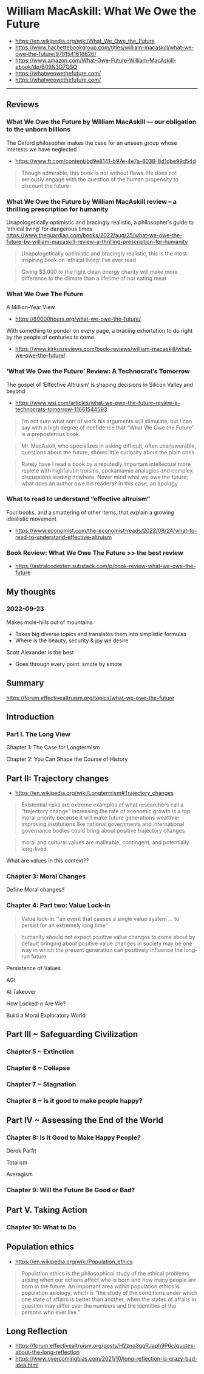 # William MacAskill: What We Owe the Future

* https://en.wikipedia.org/wiki/What_We_Owe_the_Future
* https://www.hachettebookgroup.com/titles/william-macaskill/what-we-owe-the-future/9781541618626/
* https://www.amazon.com/What-Owe-Future-William-MacAskill-ebook/dp/B09N3D7QSQ
* https://whatweowethefuture.com/
* https://whatweowethefuture.com/

***

## Reviews

### What We Owe the Future by William MacAskill — our obligation to the unborn billions
The Oxford philosopher makes the case for an unseen group whose interests we have neglected
* https://www.ft.com/content/bd9e8141-b97e-4e7a-8038-8d1dbe99d54d
> Though admirable, this book is not without flaws. He does not seriously engage with the question of the human propensity to discount the future

### What We Owe the Future by William MacAskill review – a thrilling prescription for humanity
Unapologetically optimistic and bracingly realistic, a philosopher’s guide to ‘ethical living’ for dangerous times
https://www.theguardian.com/books/2022/aug/25/what-we-owe-the-future-by-william-macaskill-review-a-thrilling-prescription-for-humanity

>Unapologetically optimistic and bracingly realistic, this is the most inspiring book on ‘ethical living’ I’ve ever read

>Giving $3,000 to the right clean energy charity will make more difference to the climate than a lifetime of not eating meat

### What We Owe The Future

A Million-Year View
* https://80000hours.org/what-we-owe-the-future/

With something to ponder on every page, a bracing exhortation to do right by the people of centuries to come.

* https://www.kirkusreviews.com/book-reviews/william-macaskill/what-we-owe-the-future/


### ‘What We Owe the Future’ Review: A Technocrat’s Tomorrow
The gospel of ‘Effective Altruism’ is shaping decisions in Silicon Valley and beyond
* https://www.wsj.com/articles/what-we-owe-the-future-review-a-technocrats-tomorrow-11661544593

>I’m not sure what sort of work his arguments will stimulate, but I can say with a high degree of confidence that “What We Owe the Future” is a preposterous book.

> Mr. MacAskill, who specializes in asking difficult, often unanswerable, questions about the future, shows little curiosity about the plain ones.

>Rarely have I read a book by a reputedly important intellectual more replete with highfalutin truisms, cockamamie analogies and complex discussions leading nowhere. Never mind what we owe the future; what does an author owe his readers? In this case, an apology.


### What to read to understand “effective altruism”
Four books, and a smattering of other items, that explain a growing idealistic movement
* https://www.economist.com/the-economist-reads/2022/08/24/what-to-read-to-understand-effective-altruism


### Book Review: What We Owe The Future >> the best review
* https://astralcodexten.substack.com/p/book-review-what-we-owe-the-future


## My thoughts

### 2022-09-23

Makes mole-hills out of mountains
* Takes big diverse topics and translates them into simplistic formulas
* Where is the beauty, security & joy we desire

Scott Alexander is the best
* Goes through every point: smote by smote


## Summary

https://forum.effectivealtruism.org/topics/what-we-owe-the-future


## Introduction


### Part I. The Long View

Chapter 1: The Case for Longtermism

Chapter 2: You Can Shape the Course of History


## Part II: Trajectory changes

* https://en.wikipedia.org/wiki/Longtermism#Trajectory_changes
> Existential risks are extreme examples of what researchers call a "trajectory change"
> increasing the rate of economic growth is a top moral priority because it will make future generations wealthier
> improving institutions like national governments and international governance bodies could bring about positive trajectory changes

> moral and cultural values are malleable, contingent, and potentially long-lived

What are values in this context??

### Chapter 3: Moral Changes

Define Moral changes!!

### Chapter 4: Part two: Value Lock-in

> Value lock-in: "an event that causes a single value system ... to persist for an extremely long time"

>humanity should not expect positive value changes to come about by default
>bringing about positive value changes in society may be one way in which the present generation can positively influence the long-run future

Persistence of Values

AGI

AI Takeover

How Locked-n Are We?

Build a Moral Exploratory World

## Part III ~ Safeguarding Civilization

### Chapter 5 ~ Extinction

### Chapter 6 ~ Collapse

### Chapter 7 ~ Stagnation

### Chapter 8 ~ Is it good to make people happy?

## Part IV ~ Assessing the End of the World

### Chapter 8: Is It Good to Make Happy People?

Derek Parfit

Totalism

Averagism

### Chapter 9: Will the Future Be Good or Bad?


## Part V. Taking Action

### Chapter 10: What to Do



## Population ethics

* https://en.wikipedia.org/wiki/Population_ethics

>Population ethics is the philosophical study of the ethical problems arising when our actions affect who is born and how many people are born in the future. An important area within population ethics is population axiology, which is "the study of the conditions under which one state of affairs is better than another, when the states of affairs in question may differ over the numbers and the identities of the persons who ever live."

## Long Reflection

* https://forum.effectivealtruism.org/posts/H2zno3ggRJaph9P6c/quotes-about-the-long-reflection
* https://www.overcomingbias.com/2021/10/long-reflection-is-crazy-bad-idea.html

